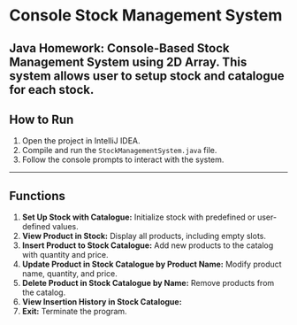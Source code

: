 # Console Stock Management System
Java Homework: Console-Based Stock Management System using 2D Array.
This system allows user to setup stock and catalogue for each stock.
------------------------------------
## How to Run
1. Open the project in IntelliJ IDEA.
2. Compile and run the `StockManagementSystem.java` file.
3. Follow the console prompts to interact with the system.
------------------------------------
## Functions
1. **Set Up Stock with Catalogue:**
   Initialize stock with predefined or user-defined values.
2. **View Product in Stock:**
   Display all products, including empty slots.
3. **Insert Product to Stock Catalogue:**
   Add new products to the catalog with quantity and price.
4. **Update Product in Stock Catalogue by Product Name:**
   Modify product name, quantity, and price.
5. **Delete Product in Stock Catalogue by Name:**
   Remove products from the catalog.
6. **View Insertion History in Stock Catalogue:**
7. **Exit:**
   Terminate the program.
